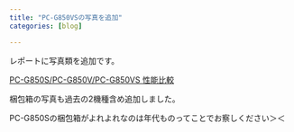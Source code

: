 ```yaml
---
title: "PC-G850VSの写真を追加"
categories: [blog]

---
```


レポートに写真類を追加です。

[PC-G850S/PC-G850V/PC-G850VS 性能比較][1]

梱包箱の写真も過去の2機種含め追加しました。

PC-G850Sの梱包箱がよれよれなのは年代ものってことでお察しください＞＜

 [1]: /pokecom/pcg850vs.html "PC-G850S/PC-G850V/PC-G850VS 性能比較"